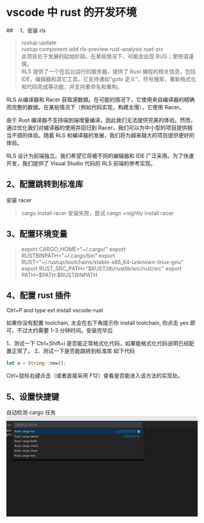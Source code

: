 # vscode 中 rust 的开发环境

##　 1、安装 rls

> rustup update  
> rustup component add rls-preview rust-analysis rust-src  
> 此项目处于发展的起始阶段。在某些情况下，可能会出现 BUG；使用请谨慎。   
> RLS 提供了一个在后台运行的服务器，提供了 Rust 编程的相关信息，包括 IDE，编辑器和其它工具。它支持诸如“goto 定义”，符号搜索，重新格式化和代码完成等功能，并支持重命名和重构。

RLS 从编译器和 Racer 获取源数据。在可能的情况下，它使用来自编译器的精确而完整的数据。在某些情况下（例如代码实现，构建太慢），它使用 Racer。

由于 Rust 编译器不支持端到端增量编译，因此我们无法提供完美的体验。然而，通过优化我们对编译器的使用并回归到 Racer，我们可以为中小型的项目提供相当不错的体验。随着 RLS 和编译器的发展，我们将为越来越大的项目提供更好的体验。

RLS 设计为前端独立。我们希望它将被不同的编辑器和 IDE 广泛采用。为了快速开发，我们提供了 Visual Studio 代码的 RLS 前端的参考实现。

## 2、配置跳转到标准库

安装 racer

> cargo install racer
安装失败，尝试
> cargo +nightly install racer

## 3、配置环境变量

> export CARGO_HOME="~/.cargo/"
> export RUSTBINPATH="~/.cargo/bin"
> export RUST="~/.rustup/toolchains/stable-x86_64-unknown-linux-gnu"
> export RUST_SRC_PATH="$RUST/lib/rustlib/src/rust/src"
> export PATH=$PATH:\$RUSTBINPATH

## 4、配置 rust 插件

Ctrl+P and type ext install vscode-rust

如果你没有配置 toolchain, 太会在右下角提示你 install toolchain, 你点击 yes 即可，不过大约需要 1-3 分钟时间。安装完毕后

1、测试一下 Ctrl+Shift+i 是否能正常格式化代码，如果能格式化代码说明已经配置正常了。
2、测试一下是否能跳转到标准库
如下代码

```rust
let a = String::new();
```

Ctrl+鼠标右键点击（或者直接采用 F12）查看是否能进入该方法的实现处。

## 5、设置快捷键

自动检测 cargo 任务
![](2019-09-06-23-06-27.png)
